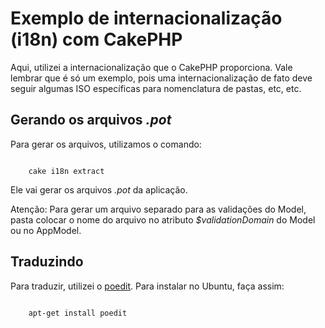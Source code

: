 # Exemplo de internacionalização (i18n) com CakePHP

Aqui, utilizei a internacionalização que o CakePHP proporciona. Vale lembrar que é só um exemplo, pois uma internacionalização de fato deve seguir algumas ISO específicas para nomenclatura de pastas, etc, etc.

## Gerando os arquivos _.pot_

Para gerar os arquivos, utilizamos o comando:

<code>
	cake i18n extract
</code>

Ele vai gerar os arquivos _.pot_ da aplicação.

<string>Atenção:</strong> Para gerar um arquivo separado para as validações do Model, pasta colocar o nome do arquivo no atributo <em>$validationDomain</em> do Model ou no AppModel.

## Traduzindo

Para traduzir, utilizei o [poedit](http://www.poedit.net/). Para instalar no Ubuntu, faça assim:

<code>
	apt-get install poedit
</code>